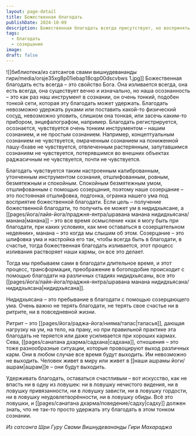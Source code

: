 ```yaml
---
layout: page-detail
title: Божественная благодать
publishDate: 2024-10-09
description: Божественная благодать всегда присутствует, но воспринять и удержать её можно только утонченным, спокойным и созерцательным умом. Созерцание - это постоянная шлифовка сознания, позволяющая пребывать в благодати, растворять карму и оставаться счастливым, несмотря на выход карм и жизненные испытания. Искусство садху - не терять благодать ни в практике, ни в повседневности.
tags:
  - благодать
  - созерцание
image: 
draft: false
---
```

![[библиотека/из сатсангов свами вишнудевананды гири/media/orsje35xg8p01iebap18cqp00dscvbws 1.jpg]]
Божественная благодать есть всегда – это свойство Бога. Она изливается всегда, она есть всегда, она существует вечно и изначально, но наша осознанность – это как раз наш инструмент в сознании, он очень тонкий, подобен тонкой сети, которая эту благодать может удержать. Благодать невозможно удержать руками или поставить какой-то физический сосуд, невозможно уловить, слишком она тонкая, или засечь каким-то прибором, энцефалографом, например. Благодать регистрируется, осознается, чувствуется очень тонким инструментом – нашим сознанием, и не простым сознанием. Например, концептуальным сознанием не чувствуется, омраченным сознанием на пониженной пашу-бхаве не чувствуется, отвлеченным растерянным, запутавшимся сознаниям не чувствуется, потерявшимся во внешних объектах раджасичным не чувствуется, почти не чувствуется.

 Благодать чувствуется таким настроенным калиброванным, утонченным инструментом сознания, отшлифованным, ровным, безмятежным и спокойным. Спокойным безмятежным умом, отшлифованным с помощью созерцания, поэтому наше созерцание – это постоянная отшлифовка, подгонка, огранка нашего ума под восприятие божественной благодати. Если цель – получение божественной благодати, то получить ее может ум в нидидхьясане, а [[pages/йога/лайя-йога/праджня-янтра/шравана манана нидидхьясана/манана|манана]] – это все время осмысление «как я могу быть при благодати, при каких условиях, как мне оставаться в созерцательном недеянии», манана – это когда мы слышим об этом. Созерцание – это шлифовка ума и настройка его так, чтобы всегда быть в благодати, в счастье, тогда божественная благодать изливается, этот процесс изливания растворяет наши кармы, он все это делает.

 Тогда мы пребываем сами в благодати длительное время, и этот процесс, трансформация, преображение в богоподобие происходит с помощью благодати на различных стадиях нидидхьясаны, все это [[pages/йога/лайя-йога/праджня-янтра/шравана манана нидидхьясана/нидидхьясана|нидидхьясана]].

 Нидидхьясана – это пребывание в благодати с помощью созерцающего ума. Очень важно не терять благодати, не терять свое счастье ни в ритрите, ни в повседневной жизни.

 Ритрит – это [[pages/йога/раджа-йога/нияма/тапас|тапасья]], дающая нагрузку на ум, на тело, на прану, но при правильной практике эта благодать не теряется или даже усиливается при хороших кармах. Сева, [[pages/санатана дхарма/садхана|садхана]], отношения – это тоже разнообразные ситуации, которые провоцируют выход различных карм. Они в любом случае все время будут выходить. Им невозможно не выходить. Человек живет в миру или живет в [[наши ашрамы йоги/ашрам|ашрам]]е – они будут выходить.

 Удерживать благодать, оставаться счастливым – вот искусство, как не впасть ни в одну из ловушек: ни в ловушку нечистого видения, ни в ловушку привязанности, ни в ловушку зависти, ни в ловушку гордости, ни в ловушку неудовлетворённости, ни в ловушку обиды. Всё это ловушки, и [[pages/санатана дхарма/поведение/садху|садху]] должен знать, что не так-то просто удержать эту благодать в этом тонком сознании.

  
*Из сатсанга Шри Гуру Свами Вишнудевананды Гири Махараджа*